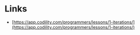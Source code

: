 # Links


* [https://app.codility.com/programmers/lessons/1-iterations/](https://app.codility.com/programmers/lessons/1-iterations/)
